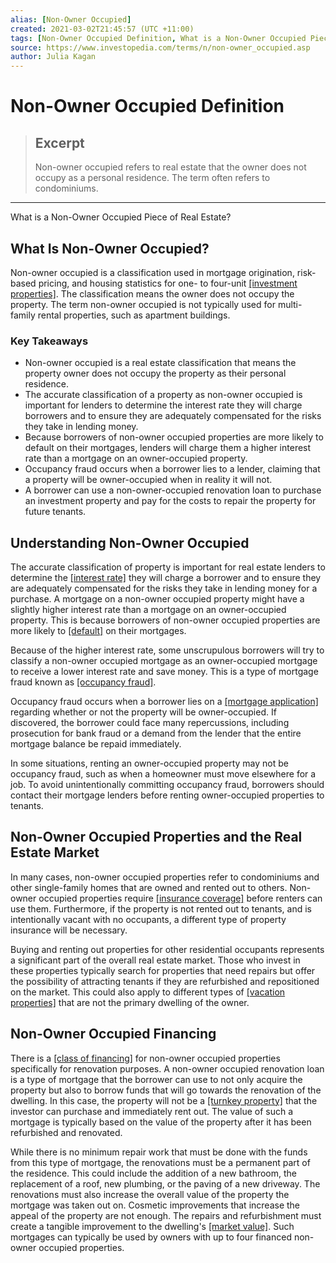 ```yaml
---
alias: [Non-Owner Occupied]
created: 2021-03-02T21:45:57 (UTC +11:00)
tags: [Non-Owner Occupied Definition, What is a Non-Owner Occupied Piece of Real Estate?]
source: https://www.investopedia.com/terms/n/non-owner_occupied.asp
author: Julia Kagan
---
```


# Non-Owner Occupied Definition

> ## Excerpt
> Non-owner occupied refers to real estate that the owner does not occupy as a personal residence. The term often refers to condominiums.

---

What is a Non-Owner Occupied Piece of Real Estate?
## What Is Non-Owner Occupied?

Non-owner occupied is a classification used in mortgage origination, risk-based pricing, and housing statistics for one- to four-unit [[investment properties]](https://www.investopedia.com/terms/i/investment-property.asp). The classification means the owner does not occupy the property. The term non-owner occupied is not typically used for multi-family rental properties, such as apartment buildings.

### Key Takeaways

-   Non-owner occupied is a real estate classification that means the property owner does not occupy the property as their personal residence.
-   The accurate classification of a property as non-owner occupied is important for lenders to determine the interest rate they will charge borrowers and to ensure they are adequately compensated for the risks they take in lending money.
-   Because borrowers of non-owner occupied properties are more likely to default on their mortgages, lenders will charge them a higher interest rate than a mortgage on an owner-occupied property.
-   Occupancy fraud occurs when a borrower lies to a lender, claiming that a property will be owner-occupied when in reality it will not.
-   A borrower can use a non-owner-occupied renovation loan to purchase an investment property and pay for the costs to repair the property for future tenants.

## Understanding Non-Owner Occupied

The accurate classification of property is important for real estate lenders to determine the [[interest rate]](https://www.investopedia.com/terms/i/interestrate.asp) they will charge a borrower and to ensure they are adequately compensated for the risks they take in lending money for a purchase. A mortgage on a non-owner occupied property might have a slightly higher interest rate than a mortgage on an owner-occupied property. This is because borrowers of non-owner occupied properties are more likely to [[default]](https://www.investopedia.com/terms/d/default2.asp) on their mortgages.

Because of the higher interest rate, some unscrupulous borrowers will try to classify a non-owner occupied mortgage as an owner-occupied mortgage to receive a lower interest rate and save money. This is a type of mortgage fraud known as [[occupancy fraud]](https://www.investopedia.com/terms/o/occupancyfraud.asp).

Occupancy fraud occurs when a borrower lies on a [[mortgage application]](https://www.investopedia.com/terms/m/mortgage-application.asp) regarding whether or not the property will be owner-occupied. If discovered, the borrower could face many repercussions, including prosecution for bank fraud or a demand from the lender that the entire mortgage balance be repaid immediately.

In some situations, renting an owner-occupied property may not be occupancy fraud, such as when a homeowner must move elsewhere for a job. To avoid unintentionally committing occupancy fraud, borrowers should contact their mortgage lenders before renting owner-occupied properties to tenants.

## Non-Owner Occupied Properties and the Real Estate Market

In many cases, non-owner occupied properties refer to condominiums and other single-family homes that are owned and rented out to others. Non-owner occupied properties require [[insurance coverage]](https://www.investopedia.com/terms/h/homeowners-insurance.asp) before renters can use them. Furthermore, if the property is not rented out to tenants, and is intentionally vacant with no occupants, a different type of property insurance will be necessary.

Buying and renting out properties for other residential occupants represents a significant part of the overall real estate market. Those who invest in these properties typically search for properties that need repairs but offer the possibility of attracting tenants if they are refurbished and repositioned on the market. This could also apply to different types of [[vacation properties]](https://www.investopedia.com/terms/v/vacationhome.asp) that are not the primary dwelling of the owner.

## Non-Owner Occupied Financing

There is a [[class of financing]](https://www.investopedia.com/terms/f/financing.asp) for non-owner occupied properties specifically for renovation purposes. A non-owner occupied renovation loan is a type of mortgage that the borrower can use to not only acquire the property but also to borrow funds that will go towards the renovation of the dwelling. In this case, the property will not be a [[turnkey property]](https://www.investopedia.com/terms/t/turnkey-property.asp) that the investor can purchase and immediately rent out. The value of such a mortgage is typically based on the value of the property after it has been refurbished and renovated.

While there is no minimum repair work that must be done with the funds from this type of mortgage, the renovations must be a permanent part of the residence. This could include the addition of a new bathroom, the replacement of a roof, new plumbing, or the paving of a new driveway. The renovations must also increase the overall value of the property the mortgage was taken out on. Cosmetic improvements that increase the appeal of the property are not enough. The repairs and refurbishment must create a tangible improvement to the dwelling's [[market value]](https://www.investopedia.com/terms/m/marketvalue.asp). Such mortgages can typically be used by owners with up to four financed non-owner occupied properties.
